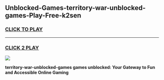
## Unblocked-Games-territory-war-unblocked-games-Play-Free-k2sen
<h3>
<a href="https://premium76.site?title=territory-war-unblocked-games&ref=20M">CLICK TO PLAY</a></h3>
<hr>

<h3>
<a href="https://premium76.site?title=territory-war-unblocked-games&ref=20M">CLICK 2 PLAY</a>
  
</h3>

<a href="https://premium76.site?title=territory-war-unblocked-games&ref=19M"><img src="https://clearcache.store/games.png"></a>


**territory-war-unblocked-games games unblocked: Your Gateway to Fun and Accessible Online Gaming**
